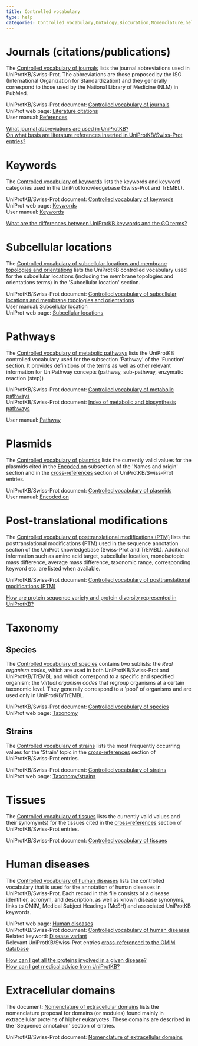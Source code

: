 ```yaml
---
title: Controlled vocabulary
type: help
categories: Controlled_vocabulary,Ontology,Biocuration,Nomenclature,help
---
```


# Journals (citations/publications)

The [Controlled vocabulary of journals](https://ftp.uniprot.org/pub/databases/uniprot/current_release/knowledgebase/complete/docs/jourlist) lists the journal abbreviations used in UniProtKB/Swiss-Prot. The abbreviations are those proposed by the ISO (International Organization for Standardization) and they generally correspond to those used by the National Library of Medicine (NLM) in PubMed.

UniProtKB/Swiss-Prot document: [Controlled vocabulary of journals](https://ftp.uniprot.org/pub/databases/uniprot/current_release/knowledgebase/complete/docs/jourlist)  
UniProt web page: [Literature citations](https://www.uniprot.org/citations/)  
User manual: [References](https://www.uniprot.org/help/publications_section)

[What journal abbreviations are used in UniProtKB?](https://www.uniprot.org/help/journal_abbreviations)  
[On what basis are literature references inserted in UniProtKB/Swiss-Prot entries?](https://www.uniprot.org/help/literature_references)

# Keywords

The [Controlled vocabulary of keywords](https://ftp.uniprot.org/pub/databases/uniprot/current_release/knowledgebase/complete/docs/keywlist) lists the keywords and keyword categories used in the UniProt knowledgebase (Swiss-Prot and TrEMBL).

UniProtKB/Swiss-Prot document: [Controlled vocabulary of keywords](https://ftp.uniprot.org/pub/databases/uniprot/current_release/knowledgebase/complete/docs/keywlist)  
UniProt web page: [Keywords](https://www.uniprot.org/keywords/)  
User manual: [Keywords](https://www.uniprot.org/help/keywords)

[What are the differences between UniProtKB keywords and the GO terms?](https://www.uniprot.org/help/keywords_vs_go)

# Subcellular locations

The [Controlled vocabulary of subcellular locations and membrane topologies and orientations](https://ftp.uniprot.org/pub/databases/uniprot/current_release/knowledgebase/complete/docs/subcell) lists the UniProtKB controlled vocabulary used for the subcellular locations (including the membrane topologies and orientations terms) in the 'Subcellular location' section.

UniProtKB/Swiss-Prot document: [Controlled vocabulary of subcellular locations and membrane topologies and orientations](https://ftp.uniprot.org/pub/databases/uniprot/current_release/knowledgebase/complete/docs/subcell)  
User manual: [Subcellular location](https://www.uniprot.org/help/subcellular_location)  
UniProt web page: [Subcellular locations](https://www.uniprot.org/locations/)

# Pathways

The [Controlled vocabulary of metabolic pathways](https://ftp.uniprot.org/pub/databases/uniprot/current_release/knowledgebase/complete/docs/pathlist) lists the UniProtKB controlled vocabulary used for the subsection 'Pathway' of the 'Function' section. It provides definitions of the terms as well as other relevant information for UniPathway concepts (pathway, sub-pathway, enzymatic reaction (step))

UniProtKB/Swiss-Prot document: [Controlled vocabulary of metabolic pathways](https://ftp.uniprot.org/pub/databases/uniprot/current_release/knowledgebase/complete/docs/pathlist)  
UniProtKB/Swiss-Prot document: [Index of metabolic and biosynthesis pathways](https://ftp.uniprot.org/pub/databases/uniprot/current_release/knowledgebase/complete/docs/pathway)

User manual: [Pathway](https://www.uniprot.org/help/pathway)

# Plasmids

The [Controlled vocabulary of plasmids](https://ftp.uniprot.org/pub/databases/uniprot/current_release/knowledgebase/complete/docs/plasmid) lists the currently valid values for the plasmids cited in the [Encoded on](https://www.uniprot.org/help/encoded_on) subsection of the 'Names and origin' section and in the [cross-references](https://www.uniprot.org/help/cross_references_section) section of UniProtKB/Swiss-Prot entries.

UniProtKB/Swiss-Prot document: [Controlled vocabulary of plasmids](https://ftp.uniprot.org/pub/databases/uniprot/current_release/knowledgebase/complete/docs/plasmid)  
User manual: [Encoded on](https://www.uniprot.org/help/encoded_on)

# Post-translational modifications

The [Controlled vocabulary of posttranslational modifications (PTM)](https://ftp.uniprot.org/pub/databases/uniprot/current_release/knowledgebase/complete/docs/ptmlist) lists the posttranslational modifications (PTM) used in the sequence annotation section of the UniProt knowledgebase (Swiss-Prot and TrEMBL). Additional information such as amino acid target, subcellular location, monoisotopic mass difference, average mass difference, taxonomic range, corresponding keyword etc. are listed when available.

UniProtKB/Swiss-Prot document: [Controlled vocabulary of posttranslational modifications (PTM)](https://ftp.uniprot.org/pub/databases/uniprot/current_release/knowledgebase/complete/docs/ptmlist)

[How are protein sequence variety and protein diversity represented in UniProtKB?](https://www.uniprot.org/help/protein_diversity)

# Taxonomy

## Species

The [Controlled vocabulary of species](https://ftp.uniprot.org/pub/databases/uniprot/current_release/knowledgebase/complete/docs/speclist) contains two sublists: the _Real organism codes_, which are used in both UniProtKB/Swiss-Prot and UniProtKB/TrEMBL and which correspond to a specific and specified organism; the _Virtual organism codes_ that regroup organisms at a certain taxonomic level. They generally correspond to a 'pool' of organisms and are used only in UniProtKB/TrEMBL.

UniProtKB/Swiss-Prot document: [Controlled vocabulary of species](https://ftp.uniprot.org/pub/databases/uniprot/current_release/knowledgebase/complete/docs/speclist)  
UniProt web page: [Taxonomy](https://www.uniprot.org/taxonomy/)

## Strains

The [Controlled vocabulary of strains](https://ftp.uniprot.org/pub/databases/uniprot/current_release/knowledgebase/complete/docs/strains) lists the most frequently occurring values for the 'Strain' topic in the [cross-references](https://www.uniprot.org/help/cross_references_section) section of UniProtKB/Swiss-Prot entries.

UniProtKB/Swiss-Prot document: [Controlled vocabulary of strains](https://ftp.uniprot.org/pub/databases/uniprot/current_release/knowledgebase/complete/docs/strains)  
UniProt web page: [Taxonomy/strains](https://www.uniprot.org/help/taxonomy#strain)

# Tissues

The [Controlled vocabulary of tissues](https://ftp.uniprot.org/pub/databases/uniprot/current_release/knowledgebase/complete/docs/tisslist) lists the currently valid values and their synomym(s) for the tissues cited in the [cross-references](https://www.uniprot.org/help/cross_references_section) section of UniProtKB/Swiss-Prot entries.

UniProtKB/Swiss-Prot document: [Controlled vocabulary of tissues](https://ftp.uniprot.org/pub/databases/uniprot/current_release/knowledgebase/complete/docs/tisslist)

# Human diseases

The [Controlled vocabulary of human diseases](https://ftp.uniprot.org/pub/databases/uniprot/current_release/knowledgebase/complete/docs/humdisease) lists the controlled vocabulary that is used for the annotation of human diseases in UniProtKB/Swiss-Prot. Each record in this file consists of a disease identifier, acronym, and description, as well as known disease synonyms, links to OMIM, Medical Subject Headings (MeSH) and associated UniProtKB keywords.

UniProt web page: [Human diseases](https://www.uniprot.org/diseases/)  
UniProtKB/Swiss-Prot document: [Controlled vocabulary of human diseases](https://ftp.uniprot.org/pub/databases/uniprot/current_release/knowledgebase/complete/docs/humdisease)  
Related keyword: [Disease variant](https://www.uniprot.org/keywords/KW-0225)  
Relevant UniProtKB/Swiss-Prot entries [cross-referenced to the OMIM database](https://www.uniprot.org/uniprotkb?query=database%3Amim)

[How can I get all the proteins involved in a given disease?](https://www.uniprot.org/help/disease_query)  
[How can I get medical advice from UniProtKB?](https://www.uniprot.org/help/medical_advice)

# Extracellular domains

The document: [Nomenclature of extracellular domains](https://ftp.uniprot.org/pub/databases/uniprot/current_release/knowledgebase/complete/docs/extradom) lists the nomenclature proposal for domains (or modules) found mainly in extracellular proteins of higher eukaryotes. These domains are described in the 'Sequence annotation' section of entries.

UniProtKB/Swiss-Prot document: [Nomenclature of extracellular domains](https://ftp.uniprot.org/pub/databases/uniprot/current_release/knowledgebase/complete/docs/extradom)
